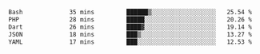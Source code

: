 
<!--START_SECTION:waka-->

```txt
Bash             35 mins         ██████▒░░░░░░░░░░░░░░░░░░   25.54 %
PHP              28 mins         █████░░░░░░░░░░░░░░░░░░░░   20.26 %
Dart             26 mins         ████▓░░░░░░░░░░░░░░░░░░░░   19.14 %
JSON             18 mins         ███▒░░░░░░░░░░░░░░░░░░░░░   13.27 %
YAML             17 mins         ███░░░░░░░░░░░░░░░░░░░░░░   12.53 %
```

<!--END_SECTION:waka-->
